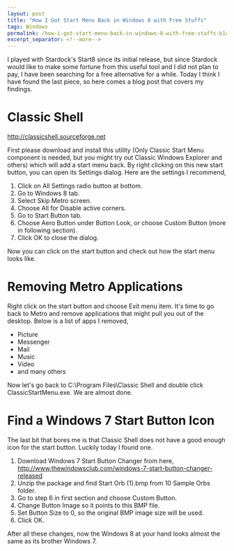 ```yaml
---
layout: post
title: "How I Got Start Menu Back in Windows 8 with Free Stuffs"
tags: Windows
permalink: /how-i-got-start-menu-back-in-windows-8-with-free-stuffs-b1a6f0d84a53
excerpt_separator: <!--more-->
---
```

I played with Stardock's Start8 since its initial release, but since Stardock would like to make some fortune from this useful tool and I did not plan to pay, I have been searching for a free alternative for a while. Today I think I have found the last piece, so here comes a blog post that covers my findings.
<!--more-->

# Classic Shell

http://classicshell.sourceforge.net

First please download and install this utility (Only Classic Start Menu component is needed, but you might try out Classic Windows Explorer and others) which will add a start menu back. By right clicking on this new start button, you can open its Settings dialog. Here are the settings I recommend,

1. Click on All Settings radio button at bottom.
1. Go to Windows 8 tab.
1. Select Skip Metro screen.
1. Choose All for Disable active corners.
1. Go to Start Button tab.
1. Choose Aero Button under Button Look, or choose Custom Button (more in following section).
1. Click OK to close the dialog.

Now you can click on the start button and check out how the start menu looks like.

# Removing Metro Applications

Right click on the start button and choose Exit menu item. It's time to go back to Metro and remove applications that might pull you out of the desktop. Below is a list of apps I removed,

* Picture
* Messenger
* Mail
* Music
* Video
* and many others

Now let's go back to C:\Program Files\Classic Shell and double click ClassicStartMenu.exe. We are almost done.

# Find a Windows 7 Start Button Icon

The last bit that bores me is that Classic Shell does not have a good enough icon for the start button. Luckily today I found one.

1. Download Windows 7 Start Button Changer from here, http://www.thewindowsclub.com/windows-7-start-button-changer-released
1. Unzip the package and find Start Orb (1).bmp from 10 Sample Orbs folder.
1. Go to step 6 in first section and choose Custom Button.
1. Change Button Image so it points to this BMP file.
1. Set Button Size to 0, so the original BMP image size will be used.
1. Click OK.

After all these changes, now the Windows 8 at your hand looks almost the same as its brother Windows 7.
